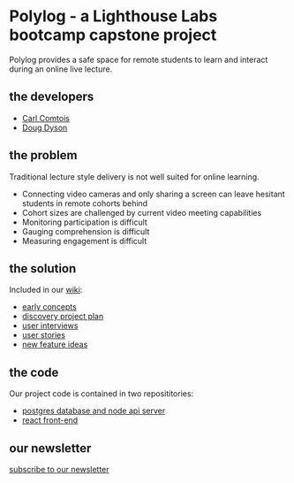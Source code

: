 # Polylog - a Lighthouse Labs bootcamp capstone project
Polylog provides a safe space for remote students to learn and interact during an online live lecture.

## the developers
* [Carl Comtois](https://github.com/TheMartonfi)
* [Doug Dyson](https://www.linkedin.com/in/douglasdyson/)

## the problem
Traditional lecture style delivery is not well suited for online learning.
* Connecting video cameras and only sharing a screen can leave hesitant students in remote cohorts behind
* Cohort sizes are challenged by current video meeting capabilities
* Monitoring participation is difficult
* Gauging comprehension is difficult
* Measuring engagement is difficult

## the solution

Included in our [wiki](https://github.com/HatHeadNinja/polylog/wiki):

* [early concepts](https://github.com/HatHeadNinja/polylog/wiki/Solution-Concepts)
* [discovery project plan](https://github.com/HatHeadNinja/polylog/projects/1)
* [user interviews](https://github.com/HatHeadNinja/polylog/wiki/User-Interviews)
* [user stories](https://github.com/HatHeadNinja/polylog/wiki/User-Stories)
* [new feature ideas](https://github.com/HatHeadNinja/polylog/wiki/New-Feature-Ideas)

## the code
Our project code is contained in two reposititories:
* [postgres database and node api server](https://github.com/TheMartonfi/polylog-api)
* [react front-end](https://github.com/HatHeadNinja/polylog)

## our newsletter
[subscribe to our newsletter](https://mailchi.mp/a9924ea56d53/aagzuqbgwu)



